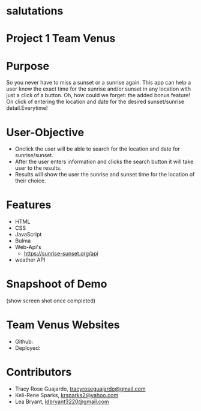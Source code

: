 # salutations
# Project 1 Team Venus

# Purpose 
So you never have to miss a sunset or a sunrise again. This app can help a user know the exact time for the sunrise and/or sunset in any location with just a click of a button. Oh, how could we forget: the added bonus feature! On click of entering the location and date for the desired sunset/sunrise detail.Everytime!  

# User-Objective 
-  Onclick the user will be able to search for the location and date for sunrise/sunset.
- After the user enters information and clicks the search button it will take user to the results. 
- Results will show the user the sunrise and sunset time for the location of their choice.  

# Features 
* HTML 
* CSS
* JavaScript
* Bulma 
* Web-Api's 
    - https://sunrise-sunset.org/api
* weather API

# Snapshoot of Demo
(show screen shot once completed)

# Team Venus Websites 
* Github:
* Deployed:

# Contributors 
- Tracy Rose Guajardo, tracyroseguajardo@gmail.com
- Keli-Rene Sparks, krsparks2@yahoo.com
- Lea Bryant, ldbryant3220@gmail.com
